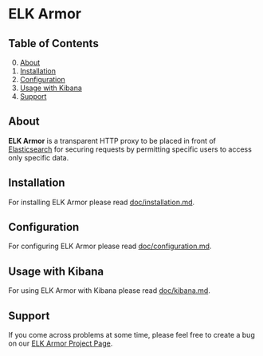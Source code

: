 # ELK Armor

## Table of Contents

0. [About](#about)
1. [Installation](#installation)
2. [Configuration](#configuration)
3. [Usage with Kibana](#usage-with-kibana)
4. [Support](#support)

## About

**ELK Armor** is a transparent HTTP proxy to be placed in front of
[Elasticsearch](https://www.elastic.co/) for securing requests by permitting
specific users to access only specific data.

## Installation

For installing ELK Armor please read
[doc/installation.md](doc/01-installation.md).

## Configuration

For configuring ELK Armor please read
[doc/configuration.md](doc/configuration.md).

## <a id="usage-with-kibana"></a> Usage with Kibana

For using ELK Armor with Kibana please read
[doc/kibana.md](doc/kibana.md).

## Support

If you come across problems at some time, please feel free to create a bug on
our [ELK Armor Project Page](https://www.netways.org/projects/elkarmor).
